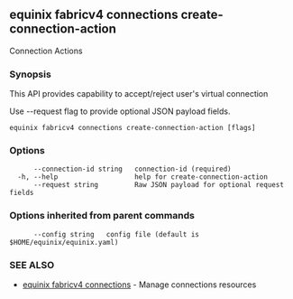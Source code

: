 ## equinix fabricv4 connections create-connection-action

Connection Actions

### Synopsis

This API provides capability to accept/reject user's virtual connection

Use --request flag to provide optional JSON payload fields.

```
equinix fabricv4 connections create-connection-action [flags]
```

### Options

```
      --connection-id string   connection-id (required)
  -h, --help                   help for create-connection-action
      --request string         Raw JSON payload for optional request fields
```

### Options inherited from parent commands

```
      --config string   config file (default is $HOME/equinix/equinix.yaml)
```

### SEE ALSO

* [equinix fabricv4 connections](equinix_fabricv4_connections.md)	 - Manage connections resources

